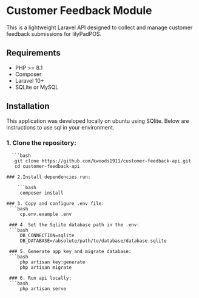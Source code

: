 
# Customer Feedback Module
This is a lightweight Laravel API designed to collect and manage customer feedback submissions for lilyPadPOS.


## Requirements
- PHP >= 8.1
- Composer
- Laravel 10+
- SQLite or MySQL

## Installation

This application was developed locally on ubuntu using SQlite. Below are instructions to use sql in your environment.

   ### 1. Clone the repository:

      ```bash
       git clone https://github.com/kwoods1911/customer-feedback-api.git
       cd customer-feedback-api
   
    ### 2.Install dependencies run:

        ```bash
         composer install

    ### 3. Copy and configure .env file:
     ```bash
         cp.env.example .env

     ### 4. Set the Sqlite database path in the .env: 
     ```bash
         DB_CONNECTION=sqlite
         DB_DATABASE=/absolute/path/to/database/database.sqlite

     ### 5. Generate app key and migrate database:
     ```bash
         php artisan key:generate
         php artisan migrate   

     ### 6. Run api locally:
     ```bash
         php artisan serve

